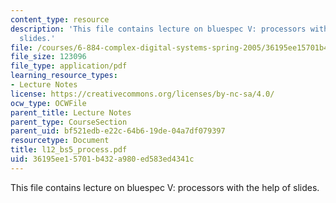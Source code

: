 ```yaml
---
content_type: resource
description: 'This file contains lecture on bluespec V: processors with the help of
  slides.'
file: /courses/6-884-complex-digital-systems-spring-2005/36195ee15701b432a980ed583ed4341c_l12_bs5_process.pdf
file_size: 123096
file_type: application/pdf
learning_resource_types:
- Lecture Notes
license: https://creativecommons.org/licenses/by-nc-sa/4.0/
ocw_type: OCWFile
parent_title: Lecture Notes
parent_type: CourseSection
parent_uid: bf521edb-e22c-64b6-19de-04a7df079397
resourcetype: Document
title: l12_bs5_process.pdf
uid: 36195ee1-5701-b432-a980-ed583ed4341c
---
```

This file contains lecture on bluespec V: processors with the help of slides.
